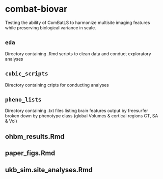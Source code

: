 # combat-biovar

Testing the ability of ComBatLS to harmonize multisite imaging features while preserving biological variance in scale. 

## `eda`
Directory containing .Rmd scripts to clean data and conduct exploratory analyses

## `cubic_scripts`
Directory containing cripts for conducting analyses

## `pheno_lists`
Directory containing .txt files listing brain features output by freesurfer broken down by phenotype class (global Volumes & cortical regions CT, SA & Vol)

## ohbm_results.Rmd

## paper_figs.Rmd

## ukb_sim.site_analyses.Rmd
